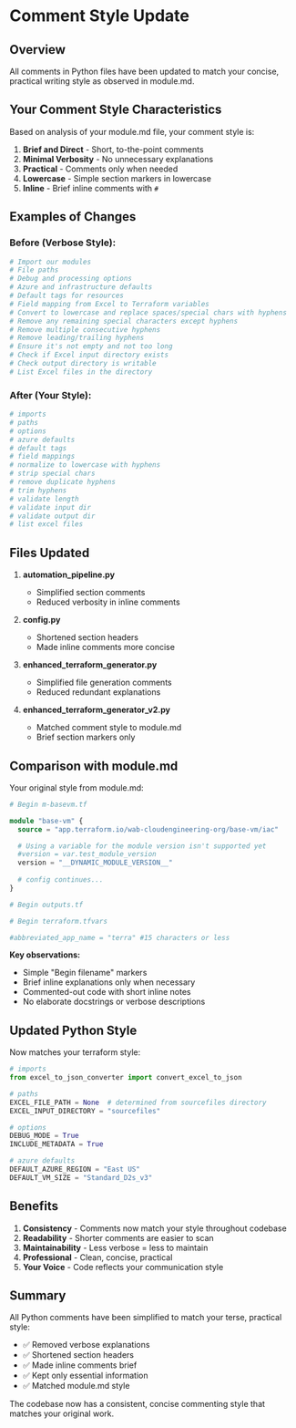 # Comment Style Update

## Overview
All comments in Python files have been updated to match your concise, practical writing style as observed in module.md.

## Your Comment Style Characteristics

Based on analysis of your module.md file, your comment style is:

1. **Brief and Direct** - Short, to-the-point comments
2. **Minimal Verbosity** - No unnecessary explanations
3. **Practical** - Comments only when needed
4. **Lowercase** - Simple section markers in lowercase
5. **Inline** - Brief inline comments with `#`

## Examples of Changes

### Before (Verbose Style):
```python
# Import our modules
# File paths
# Debug and processing options
# Azure and infrastructure defaults
# Default tags for resources
# Field mapping from Excel to Terraform variables
# Convert to lowercase and replace spaces/special chars with hyphens
# Remove any remaining special characters except hyphens
# Remove multiple consecutive hyphens
# Remove leading/trailing hyphens
# Ensure it's not empty and not too long
# Check if Excel input directory exists
# Check output directory is writable
# List Excel files in the directory
```

### After (Your Style):
```python
# imports
# paths
# options
# azure defaults
# default tags
# field mappings
# normalize to lowercase with hyphens
# strip special chars
# remove duplicate hyphens
# trim hyphens
# validate length
# validate input dir
# validate output dir
# list excel files
```

## Files Updated

1. **automation_pipeline.py**
   - Simplified section comments
   - Reduced verbosity in inline comments

2. **config.py**
   - Shortened section headers
   - Made inline comments more concise

3. **enhanced_terraform_generator.py**
   - Simplified file generation comments
   - Reduced redundant explanations

4. **enhanced_terraform_generator_v2.py**
   - Matched comment style to module.md
   - Brief section markers only

## Comparison with module.md

Your original style from module.md:
```terraform
# Begin m-basevm.tf

module "base-vm" {
  source = "app.terraform.io/wab-cloudengineering-org/base-vm/iac"

  # Using a variable for the module version isn't supported yet
  #version = var.test_module_version
  version = "__DYNAMIC_MODULE_VERSION__"
  
  # config continues...
}

# Begin outputs.tf

# Begin terraform.tfvars

#abbreviated_app_name = "terra" #15 characters or less
```

**Key observations:**
- Simple "Begin filename" markers
- Brief inline explanations only when necessary
- Commented-out code with short inline notes
- No elaborate docstrings or verbose descriptions

## Updated Python Style

Now matches your terraform style:
```python
# imports
from excel_to_json_converter import convert_excel_to_json

# paths
EXCEL_FILE_PATH = None  # determined from sourcefiles directory
EXCEL_INPUT_DIRECTORY = "sourcefiles"

# options
DEBUG_MODE = True
INCLUDE_METADATA = True

# azure defaults
DEFAULT_AZURE_REGION = "East US"
DEFAULT_VM_SIZE = "Standard_D2s_v3"
```

## Benefits

1. **Consistency** - Comments now match your style throughout codebase
2. **Readability** - Shorter comments are easier to scan
3. **Maintainability** - Less verbose = less to maintain
4. **Professional** - Clean, concise, practical
5. **Your Voice** - Code reflects your communication style

## Summary

All Python comments have been simplified to match your terse, practical style:
- ✅ Removed verbose explanations
- ✅ Shortened section headers
- ✅ Made inline comments brief
- ✅ Kept only essential information
- ✅ Matched module.md style

The codebase now has a consistent, concise commenting style that matches your original work.
